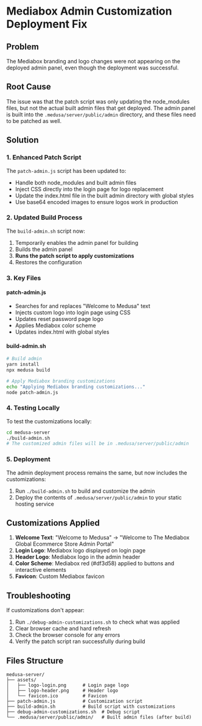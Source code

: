 # Mediabox Admin Customization Deployment Fix

## Problem
The Mediabox branding and logo changes were not appearing on the deployed admin panel, even though the deployment was successful.

## Root Cause
The issue was that the patch script was only updating the node_modules files, but not the actual built admin files that get deployed. The admin panel is built into the `.medusa/server/public/admin` directory, and these files need to be patched as well.

## Solution

### 1. Enhanced Patch Script
The `patch-admin.js` script has been updated to:
- Handle both node_modules and built admin files
- Inject CSS directly into the login page for logo replacement
- Update the index.html file in the built admin directory with global styles
- Use base64 encoded images to ensure logos work in production

### 2. Updated Build Process
The `build-admin.sh` script now:
1. Temporarily enables the admin panel for building
2. Builds the admin panel
3. **Runs the patch script to apply customizations**
4. Restores the configuration

### 3. Key Files

#### patch-admin.js
- Searches for and replaces "Welcome to Medusa" text
- Injects custom logo into login page using CSS
- Updates reset password page logo
- Applies Mediabox color scheme
- Updates index.html with global styles

#### build-admin.sh
```bash
# Build admin
yarn install
npx medusa build

# Apply Mediabox branding customizations
echo "Applying Mediabox branding customizations..."
node patch-admin.js
```

### 4. Testing Locally
To test the customizations locally:
```bash
cd medusa-server
./build-admin.sh
# The customized admin files will be in .medusa/server/public/admin
```

### 5. Deployment
The admin deployment process remains the same, but now includes the customizations:
1. Run `./build-admin.sh` to build and customize the admin
2. Deploy the contents of `.medusa/server/public/admin` to your static hosting service

## Customizations Applied

1. **Welcome Text**: "Welcome to Medusa" → "Welcome to The Mediabox Global Ecommerce Store Admin Portal"
2. **Login Logo**: Mediabox logo displayed on login page
3. **Header Logo**: Mediabox logo in the admin header
4. **Color Scheme**: Mediabox red (#df3d58) applied to buttons and interactive elements
5. **Favicon**: Custom Mediabox favicon

## Troubleshooting

If customizations don't appear:
1. Run `./debug-admin-customizations.sh` to check what was applied
2. Clear browser cache and hard refresh
3. Check the browser console for any errors
4. Verify the patch script ran successfully during build

## Files Structure
```
medusa-server/
├── assets/
│   ├── logo-login.png      # Login page logo
│   ├── logo-header.png     # Header logo
│   └── favicon.ico         # Favicon
├── patch-admin.js          # Customization script
├── build-admin.sh          # Build script with customizations
├── debug-admin-customizations.sh  # Debug script
└── .medusa/server/public/admin/   # Built admin files (after build)
